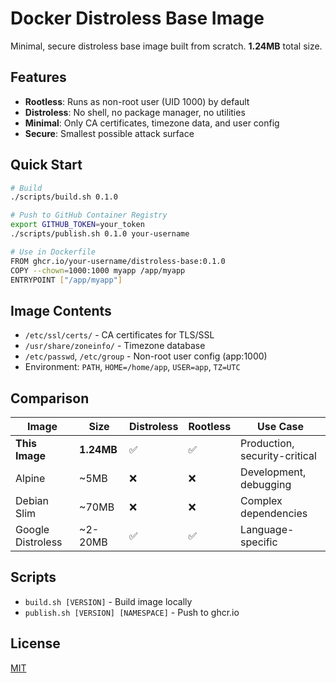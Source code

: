 # Docker Distroless Base Image

Minimal, secure distroless base image built from scratch. **1.24MB** total size.

## Features

- **Rootless**: Runs as non-root user (UID 1000) by default
- **Distroless**: No shell, no package manager, no utilities
- **Minimal**: Only CA certificates, timezone data, and user config
- **Secure**: Smallest possible attack surface

## Quick Start

```bash
# Build
./scripts/build.sh 0.1.0

# Push to GitHub Container Registry
export GITHUB_TOKEN=your_token
./scripts/publish.sh 0.1.0 your-username

# Use in Dockerfile
FROM ghcr.io/your-username/distroless-base:0.1.0
COPY --chown=1000:1000 myapp /app/myapp
ENTRYPOINT ["/app/myapp"]
```

## Image Contents

- `/etc/ssl/certs/` - CA certificates for TLS/SSL
- `/usr/share/zoneinfo/` - Timezone database
- `/etc/passwd`, `/etc/group` - Non-root user config (app:1000)
- Environment: `PATH`, `HOME=/home/app`, `USER=app`, `TZ=UTC`

## Comparison

| Image | Size | Distroless | Rootless | Use Case |
|-------|------|------------|----------|----------|
| **This Image** | **1.24MB** | ✅ | ✅ | Production, security-critical |
| Alpine | ~5MB | ❌ | ❌ | Development, debugging |
| Debian Slim | ~70MB | ❌ | ❌ | Complex dependencies |
| Google Distroless | ~2-20MB | ✅ | ✅ | Language-specific |

## Scripts

- `build.sh [VERSION]` - Build image locally
- `publish.sh [VERSION] [NAMESPACE]` - Push to ghcr.io

## License

[MIT](LICENSE)